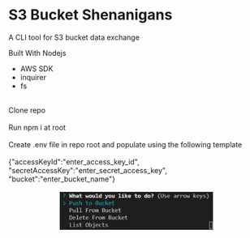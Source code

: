 # S3 Bucket Shenanigans

A CLI tool for S3 bucket data exchange

Built With Nodejs 
<ul> 
<li>AWS SDK</li>
<li>inquirer</li>
<li>fs</li>
</ul> <br>
Clone repo<br><br>
Run npm i at root<br><br>
Create .env file in repo root and populate using the following template
<br><br>
{"accessKeyId":"enter_access_key_id",<br> "secretAccessKey":"enter_secret_access_key",<br> "bucket":"enter_bucket_name"}<br><br>


<img src="./assets/images/startPrompt.JPG" style="width:60%;margin-left:20%">